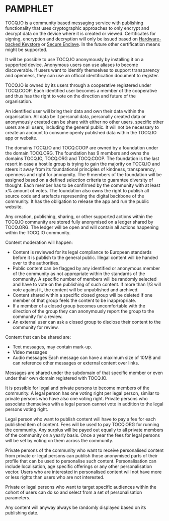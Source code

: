 # PAMPHLET

TOCQ.IO is a community based messaging service with publishing functionality that uses cryptographic approaches to only encrypt and decrypt data on the device where it is created or viewed. Certificates for  signing, encryption and decryption will only be issued based on [Hardware-backed Keystore](https://source.android.com/security/keystore) or [Secure Enclave](https://support.apple.com/guide/security/secure-enclave-sec59b0b31ff/web). In the future other certification means might be supported.

It will be possible to use TOCQ.IO anonymously by installing it on a supported device. Anonymous users can use aliases to become discoverable. If users want to identify themselves to support transparency and openness, they can use an official identification document to register.

TOCQ.IO is owned by its users through a cooperative registered under TOCQ.COOP. Each identified user becomes a member of the cooperative and thus has the right to vote on the direction and future of the organisation.

An identified user will bring their data and own their data within the organisation. All data be it personal data, personally created data or anonymously created can be share with either no other users, specific other users are all users, including the general public. It will not be necessary to create an account to consume openly published data within the TOCQ.IO app or website.

The domains TOCQ.IO and TOCQ.COOP are owned by a foundation under the domain TOCQ.ORG. The foundation has 9 members and owns the domains TOCQ.IO, TOCQ.ORG and TOCQ.COOP. The foundation is the last resort in case a hostile group is trying to gain the majority on TOCQ.IO and steers it away from its foundational principles of kindness, transparency, openness and right for anonymity. The 9 members of the foundation will be assigned based on a defined selection criteria to guarantee diversity of thought. Each member has to be confirmed by the community with at least x% amount of votes. The foundation also owns the right to publish all source code and artefacts representing the digital backbone of the community. It has the obligation to release the app and run the public website.

Any creation, publishing, sharing, or other supported actions within the TOCQ.IO community are stored fully anonymised on a ledger shared by TOCQ.ORG. The ledger will be open and will contain all actions happening within the TOCQ.IO community.

Content moderation will happen:
* Content is reviewed for its legal compliance to European standards before it is publish to the general public. Illegal content will be handed over to the authorities.
* Public content can be flagged by any identified or anonymous member of the community as not appropriate within the standards of the community. A specific number of members will be randomly selected and have to vote on the publishing of such content. If more than 1/3 will vote against it, the content will be unpublished and archived.
* Content shared within a specific closed group will be deleted if one member of that group feels the content to be inappropriate.
* If a member of a closed group becomes uncomfortable with the direction of the group they can anonymously report the group to the community for a review.
* An external user can ask a closed group to disclose their content to the community for review.

Content that can be shared are:
- Text messages, may contain mark-up.
- Video messages
- Audio messages
Each message can have a maximum size of 10MB and can reference other messages or external content over links.

Messages are shared under the subdomain of that specific member or even under their own domain registered with TOCQ.IO.

It is possible for legal and private persons to become members of the community. A legal person has one voting right per legal person, similar to private persons who have also one voting right. Private persons who associate themselves with a legal person cannot vote in addition to the legal persons voting right.

Legal person who want to publish content will have to pay a fee for each published item of content. Fees will be used to pay TOCQ.ORG for running the community. Any surplus will be payed out equally to all private members of the community on a yearly basis. Once a year the fees for legal persons will be set by voting on them across the community.

Private persons of the community who want to receive personalised content from private or legal persons can publish those anonymised parts of their profile that can be used to personalise such content. Personalisation can include localisation, age specific offerings or any other personalisation vector. Users who are interested in personalised content will not have more or less rights than users who are not interested.

Private or legal persons who want to target specific audiences within the cohort of users can do so and select from a set of personalisation parameters.

Any content will anyway always be randomly displayed based on its publishing date.
